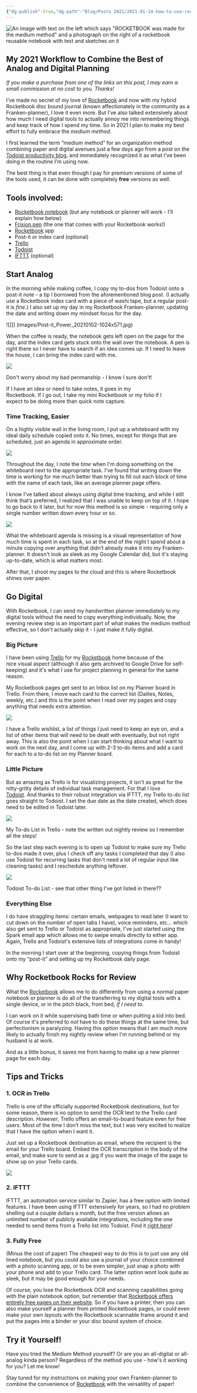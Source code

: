 ```yaml
---
{"dg-publish":true,"dg-path":"Blog/Posts 2021/2021-01-14-how-to-use-rocketbook-for-the-medium-method.md","permalink":"/blog/posts-2021/2021-01-14-how-to-use-rocketbook-for-the-medium-method/","title":"Best Practices: Using Rocketbook for the Medium Method","tags":["time-and-planners"],"noteIcon":"","created":"","updated":"2023-08-08T14:02:44.531-04:00"}
---
```


![An image with text on the left which says "ROCKETBOOK was made for the medium method" and a photograph on the right of a rocketbook reusable notebook with text and sketches on it](https://i.imgur.com/uSyEiIc.png)

## My 2021 Workflow to Combine the Best of Analog and Digital Planning

_If you make a purchase from one of the links on this post, I may earn a small commission at no cost to you. Thanks!_

I’ve made no secret of my love of [Rocketbook](https://www.getrocketbook.com/?rfsn=2978562.ea7530&utm_source=affiliate&utm_campaign=2978562) and now with my hybrid Rocketbook disc bound journal (known affectionately in the community as a Franken-planner), I love it even more. But I’ve also talked extensively about how much I need digital tools to actually annoy me into remembering things and keep track of how I spend my time. So in 2021 I plan to make my best effort to fully embrace the _medium method_.

I first learned the term “medium method” for an organization method combining paper and digital avenues just a few days ago from a post on the [Todoist productivity blog](https://todoist.com/productivity-methods/medium-method), and immediately recognized it as what I’ve been doing in the routine I’m using now.

The best thing is that even though I pay for premium versions of some of the tools used, it can be done with completely **free** versions as well.

## Tools involved:

- [Rocketbook notebook](https://www.getrocketbook.com/?rfsn=2978562.ea7530&utm_source=affiliate&utm_campaign=2978562) (but any notebook or planner will work - I’ll explain how below)
- [Frixion pen](?rfsn=2978562.ea7530&utm_source=affiliate&utm_campaign=2978562) (the one that comes with your Rocketbook works!)
- [Rocketbook](https://getrocketbook.com/?rfsn=2978562.ea7530&utm_source=affiliate&utm_campaign=2978562) app
- Post-it or index card (optional)
- [Trello](https://trello.com/laurenreese7/recommend)
- [Todoist](https://todoist.com/r/lauren_reese_eugpzq)
- [IFTTT](http://ifttt.com) (optional)

## Start Analog

In the morning while making coffee, I copy my to-dos from Todoist onto a post-it note - a tip I borrowed from the aforementioned blog post. (I actually use a Rocketbook index card with a piece of washi tape, but a regular post-it is _fine_.) I also set up my day in my Rocketbook Franken-planner, updating the date and writing down my mindset focus for the day.

![[]] (images/Post-it_Power_20210102-1024x571.jpg)

When the coffee is ready, the notebook gets left open on the page for the day, and the index card gets stuck onto the wall over the notebook. A pen is right there so I never have to search if an idea comes up. If I need to leave the house, I can bring the index card with me.

![](https://i2.wp.com/veryveryvary.com/wp-content/uploads/2021/01/role-planning_game_2021-01-04-scaled.jpg?fit=640%2C420&ssl=1)

Don't worry about my bad penmanship - I know I sure don't!

If I have an idea or need to take notes, it goes in my  
Rocketbook. If I go out, I take my mini Rocketbook or my folio if I  
expect to be doing more than quick note capture.

### Time Tracking, Easier

On a highly visible wall in the living room, I put up a whiteboard with my ideal daily schedule copied onto it. No times, except for things that are scheduled, just an agenda in approximate order.

![](images/image-1-798x1024.png)

Throughout the day, I note the _time_ when I'm doing something on the whiteboard next to the appropriate task. I’ve found that writing down the time is working for me much better than trying to fill out each block of time with the name of each task, like an average planner page offers.

I know I’ve talked about always using digital time tracking, and while I still think that’s preferred, I realized that I was unable to keep on top of it. I hope to go back to it later, but for now this method is so simple - requiring only a single number written down every hour or so.

![](images/role-planning_game_2021-01-09-2-324x1024.jpg)

What the whiteboard agenda is missing is a visual representation of how much time is spent in each task, so at the end of the night I spend about a minute copying over anything that didn’t already make it into my Franken-planner. It doesn't look as sleek as my Google Calendar did, but it's staying up-to-date, which is what matters most.

After that, I shoot my pages to the cloud and this is where Rocketbook shines over paper.

## Go Digital

With Rocketbook, I can send my handwritten planner immediately to my digital tools without the need to copy everything individually. Now, the evening review step is an important part of what makes the medium method effective, so I don't actually skip it - I just make it fully digital.

### Big Picture

I have been using [Trello](https://trello.com/laurenreese7/recommend) for my [Rocketbook](https://getrocketbook.com/?rfsn=2978562.ea7530&utm_source=affiliate&utm_campaign=2978562) home because of the  
nice visual aspect (although it also gets archived to Google Drive for self-keeping) and it's what I use for project planning in general for the same reason.

My Rocketbook pages get sent to an Inbox list on my Planner board in  
Trello. From there, I move each card to the correct list (Dailies, Notes, weekly, etc.) and this is the point when I read over my pages and copy anything that needs extra attention.

![](images/blurred-trello.png)

I have a Trello wishlist, a list of things I just need to keep an eye on, and a list of other items that will need to be dealt with eventually, but not right away. This is also the point when I can start thinking about what I want to work on the next day, and I come up with 2-3 to-do items and add a card for each to a to-do list on my Planner board.

### Little Picture

But as amazing as Trello is for visualizing projects, it isn't as great for the nitty-gritty details of individual task management. For that I love  
[Todoist](https://todoist.com/r/lauren_reese_eugpzq). And thanks to their robust integration via IFTTT, my Trello to-do list goes straight to Todoist. I set the due date as the date created, which does need to be edited in Todoist later.

![](images/image.png)

My To-do List in Trello - note the written out nightly review so I remember all the steps!

So the last step each evening is to open up Todoist to make sure my Trello to-dos made it over, plus I check off any tasks I completed that day (I also use Todoist for recurring tasks that don't need a lot of regular input like cleaning tasks) and I reschedule anything leftover.

![](images/image-2.png)

Todoist To-do List - see that other thing I've got listed in there??

### Everything Else

I do have straggling items: certain emails, webpages to read later (I want to cut down on the number of open tabs I have), voice reminders, etc… which also get sent to Trello or Todoist as appropriate, I've just started using the Spark email app which allows me to swipe emails directly to either app. Again, Trello and Todoist's extensive lists of integrations come in handy!

In the morning I start over at the beginning, copying things from Todoist onto my “post-it” and setting up my Rocketbook daily page.

## Why **Rocketbook** Rocks for Review

What the [Rocketbook](https://www.getrocketbook.com/?rfsn=2978562.ea7530&utm_source=affiliate&utm_campaign=2978562) allows me to do differently from using a normal paper notebook or planner is do all of the transferring to my digital tools with a single device, or in the pitch black, from bed, _if I need to_.

I can work on it while supervising bath time or when putting a kid into bed. Of course it's preferred to _not_ have to do these things at the same time, but perfectionism is paralyzing. Having this _option_ means that I am much more likely to actually finish my nightly review when I'm running behind or my husband is at work.

And as a little bonus, it saves me from having to make up a new planner page for each day.

## Tips and Tricks

### 1\. OCR in Trello

Trello is one of the officially supported Rocketbook destinations, but for some reason, there is no option to send the OCR text to the Trello card description. _However_, Trello offers an email-to-board feature even for free users. Most of the time I don’t miss the text, but I was very excited to realize that I have the option when I want it.

Just set up a Rocketbook destination as email, where the recipient is the email for your Trello board. Embed the OCR transcription in the body of the email, and make sure to send as a .jpg if you want the image of the page to show up on your Trello cards.

![](images/screenshot-2021-01-10-at-15.11.47-739x1024.png)

### 2\. IFTTT

IFTTT, an automation service similar to Zapier, has a free option with limited features. I have been using IFTTT extensively for years, so I had no problem shelling out a couple dollars a month, but the free version allows an unlimited number of publicly available integrations, including the one needed to send items from a Trello list into Todoist. Find it [right here](https://ifttt.com/applets/tvWd8VCn)!

### 3\. Fully Free

(Minus the cost of paper) The cheapest way to do this is to just use any old lined notebook, but you could also use a journal of your choice combined with a photo scanning app, or to be even simpler, just snap a photo with your phone and add to your Trello card. The latter option wont look quite as sleek, but it may be good enough for your needs.

Of course, you lose the Rocketbook OCR and scanning capabilities going with the plain notebook option, but remember that [Rocketbook offers entirely free pages on their website](https://getrocketbook.com/pages/rocketbook-for-free). So if you have a printer, then you can also make yourself a planner from printed Rocketbook pages, or could even make your own layouts with the Rocketbook scannable frame around it and put the pages into a binder or your disc bound system of choice.

## Try it Yourself!

Have you tried the Medium Method yourself? Or are you an all-digital or all-analog kinda person? Regardless of the method you use - how's it working for you? Let me know!

Stay tuned for my instructions on making your own Franken-planner to  
combine the convenience of [Rocketbook](https://www.getrocketbook.com/?rfsn=2978562.ea7530&utm_source=affiliate&utm_campaign=2978562) with the versatility of paper!
